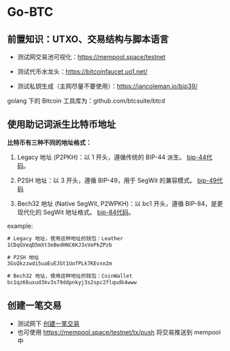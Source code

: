 # Go-BTC

## 前置知识：UTXO、交易结构与脚本语言

- 测试网交易池可视化：https://mempool.space/testnet

- 测试代币水龙头：https://bitcoinfaucet.uo1.net/

- 测试私钥生成（主网尽量不要使用）：https://iancoleman.io/bip39/

golang 下的 Bitcoin 工具库为：github.com/btcsuite/btcd

## 使用助记词派生比特币地址

**比特币有三种不同的地址格式：**

1. Legacy 地址 (P2PKH)：以 1 开头，遵循传统的 BIP-44 派生。 [bip-44代码](account/bip-44/main.go)。

2. P2SH 地址：以 3 开头，遵循 BIP-49，用于 SegWit 的兼容模式。 [bip-49代码](account/bip-49/main.go)

3. Bech32 地址 (Native SegWit, P2WPKH)：以 bc1 开头，遵循 BIP-84，是更现代化的 SegWit 地址格式。 [bip-84代码](account/bip-84/main.go)。

example:

``` txt
# Legacy 地址，使用这种地址的钱包：Leather
1CDqGVeqD5mXt3eBedHNC6KJ3xVePkZPzb

# P2SH 地址
3GsQkzzwdi5uaEuEJGt1UofPLk7KEvxn2m

# Bech32 地址，使用这种地址的钱包：CoinWallet
bc1qz66uxud3kv3s79ddpnkyj3s2spc2flqudk4www
```

## 创建一笔交易

- 测试网下 [创建一笔交易](transaction/main.go)
- 也可使用 https://mempool.space/testnet/tx/push 将交易推送到 mempool 中
